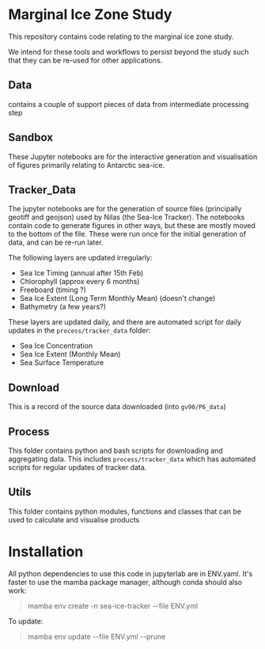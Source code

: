 # Marginal Ice Zone Study

This repository contains code relating to the marginal ice zone study.

We intend for these tools and workflows to persist beyond the study such that they can be re-used for other applications.

## Data 
contains a couple of support pieces of data from intermediate processing step

## Sandbox
These Jupyter notebooks are for the interactive generation and visualisation of figures primarily relating to Antarctic sea-ice.

## Tracker_Data

The jupyter notebooks are for the generation of source files (principally geotiff and geojson) used by Nilas (the Sea-Ice Tracker). The notebooks contain code to generate figures in other ways, but these are mostly moved to the bottom of the file. These were run once for the initial generation of data, and can be re-run later.

The following layers are updated irregularly:

- Sea Ice Timing (annual after 15th Feb)
- Chlorophyll (approx every 6 months)
- Freeboard (timing ?)
- Sea Ice Extent (Long Term Monthly Mean) (doesn't change)
- Bathymetry (a few years?)

These layers are updated daily, and there are automated script for daily updates in the `process/tracker_data` folder:

- Sea Ice Concentration
- Sea Ice Extent (Monthly Mean)
- Sea Surface Temperature

## Download

This is a record of the source data downloaded (into `gv90/P6_data`)

## Process

This folder contains python and bash scripts for downloading and aggregating data. This includes `process/tracker_data` which has automated scripts for regular updates of tracker data.

## Utils

This folder contains python modules, functions and classes that can be used to calculate and visualise products

# Installation

All python dependencies to use this code in jupyterlab are in ENV.yaml. It's faster to use the mamba package manager, although conda should also work:

>mamba env create -n sea-ice-tracker --file ENV.yml

To update:

>mamba env update --file ENV.yml --prune